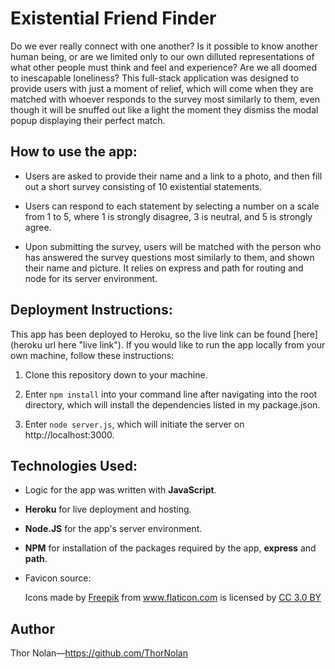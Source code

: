 Existential Friend Finder
=======================================================================
Do we ever really connect with one another? Is it possible to know another human being, or are we limited only to our own dilluted representations of what other people must think and feel and experience? Are we all doomed to inescapable loneliness? This full-stack application was designed to provide users with just a moment of relief, which will come when they are matched with whoever responds to the survey most similarly to them, even though it will be snuffed out like a light the moment they dismiss the modal popup displaying their perfect match. 

## How to use the app: 
+ Users are asked to provide their name and a link to a photo, and then fill out a short survey consisting of 10 existential statements. 
  
+ Users can respond to each statement by selecting a number on a scale from 1 to 5, where 1 is strongly disagree, 3 is neutral, and 5 is strongly agree. 
  
+ Upon submitting the survey, users will be matched with the person who has answered the survey questions most similarly to them, and shown their name and picture. It relies on express and path for routing and node for its server environment. 

## Deployment Instructions:
This app has been deployed to Heroku, so the live link can be found [here](heroku url here "live link"). If you would like to run the app locally from your own machine, follow these instructions: 

1. Clone this repository down to your machine.
   
2. Enter `npm install` into your command line after navigating into the root directory, which will install the dependencies listed in my package.json.
   
3. Enter `node server.js`, which will initiate the server on http://localhost:3000.

## Technologies Used:

+ Logic for the app was written with **JavaScript**.
  
+ **Heroku** for live deployment and hosting.
  
+ **Node.JS** for the app's server environment.
  
+ **NPM** for installation of the packages required by the app, **express** and **path**.

+ Favicon source: <div>Icons made by <a href="https://www.freepik.com/" title="Freepik">Freepik</a> from <a href="https://www.flaticon.com/" 			    title="Flaticon">www.flaticon.com</a> is licensed by <a href="http://creativecommons.org/licenses/by/3.0/" title="Creative Commons BY 3.0" target="_blank">CC 3.0 BY</a></div>

## Author

Thor Nolan—https://github.com/ThorNolan
